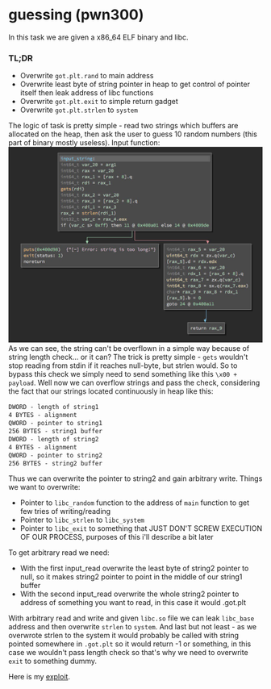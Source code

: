 # guessing (pwn300)
In this task we are given a x86\_64 ELF binary and libc.

### TL;DR
- Overwrite `got.plt.rand` to main address
- Overwrite least byte of string pointer in heap to get control of pointer itself then leak address of libc functions
- Overwrite `got.plt.exit` to simple return gadget
- Overwrite `got.plt.strlen` to `system`

 
 The logic of task is pretty simple - read two strings which buffers are allocated on the heap, then ask the user to guess 10 random numbers (this part of binary mostly useless).
 Input function:
 ![Image](input_func.jpg)
 As we can see, the string can't be overflown in a simple way because of string length check... or it can? The trick is pretty simple - `gets` wouldn't stop reading from stdin if it reaches null-byte, but strlen would. So to bypass this check we simply need to send something like this `\x00 + payload`.
 Well now we can overflow strings and pass the check, considering the fact that our strings located continuously in heap like this:

 ```
 DWORD - length of string1
 4 BYTES - alignment
 QWORD - pointer to string1
 256 BYTES - string1 buffer
 DWORD - length of string2
 4 BYTES - alignment
 QWORD - pointer to string2
 256 BYTES - string2 buffer
 ```
Thus we can overwrite the pointer to string2 and gain arbitrary write. Things we want to overwrite:
 - Pointer to `libc_random` function to the address of `main` function to get few tries of writing/reading
 - Pointer to `libc_strlen` to `libc_system`
 - Pointer to `libc_exit` to something that JUST DON'T SCREW EXECUTION OF OUR PROCESS, purposes of this i'll describe a bit later

 To get arbitrary read we need:
 - With the first input_read overwrite the least byte of string2 pointer to null, so it makes string2 pointer to point in the middle of our string1 buffer
 - With the second input_read overwrite the whole string2 pointer to address of something you want to read, in this case it would .got.plt

 With arbitrary read and write and given `libc.so` file we can leak `libc_base` address and then overwrite `strlen` to `system`. And last but not least - as we overwrote strlen to the system it would probably be called with string pointed somewhere in `.got.plt` so it would return -1 or something, in this case we wouldn't pass length check so that's why we need to overwrite `exit` to something dummy.

 Here is my [exploit](./spl.py).
